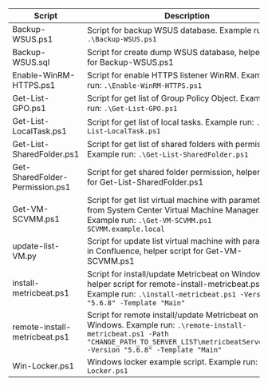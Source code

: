 |Script|Description|
|---|---|
|Backup-WSUS.ps1|Script for backup WSUS database. Example run: `.\Backup-WSUS.ps1`|
|Backup-WSUS.sql|Script for create dump WSUS database, helper script for Backup-WSUS.ps1|
|Enable-WinRM-HTTPS.ps1|Script for enable HTTPS listener WinRM. Example run: `.\Enable-WinRM-HTTPS.ps1`|
|Get-List-GPO.ps1|Script for get list of Group Policy Object. Example run: `.\Get-List-GPO.ps1`|
|Get-List-LocalTask.ps1|Script for get list of local tasks. Example run: `.\Get-List-LocalTask.ps1`|
|Get-List-SharedFolder.ps1|Script for get list of shared folders with permissions. Example run: `.\Get-List-SharedFolder.ps1`|
|Get-SharedFolder-Permission.ps1|Script for get shared folder permission, helper script for Get-List-SharedFolder.ps1|
|Get-VM-SCVMM.ps1|Script for get list virtual machine with parameters from System Center Virtual Machine Manager. Example run: `.\Get-VM-SCVMM.ps1 SCVMM.example.local`|
|update-list-VM.py|Script for update list virtual machine with parameters in Confluence, helper script for Get-VM-SCVMM.ps1|
|install-metricbeat.ps1|Script for install/update Metricbeat on Windows, helper script for remote-install-metricbeat.ps1. Example run: `.\install-metricbeat.ps1 -Version "5.6.8" -Template "Main"`|
|remote-install-metricbeat.ps1|Script for remote install/update Metricbeat on Windows. Example run: `.\remote-install-metricbeat.ps1 -Path "CHANGE_PATH_TO_SERVER_LIST\metricbeatServer.txt" -Version "5.6.8" -Template "Main"`|
|Win-Locker.ps1|Windows locker example script. Example run: `.\Win-Locker.ps1`|